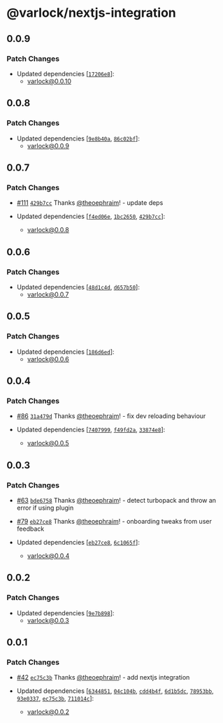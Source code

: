 # @varlock/nextjs-integration

## 0.0.9

### Patch Changes

- Updated dependencies [[`17206e8`](https://github.com/dmno-dev/varlock/commit/17206e86e10ca178ce2e6115ecf1d42b4e8dce7e)]:
  - varlock@0.0.10

## 0.0.8

### Patch Changes

- Updated dependencies [[`9e8b40a`](https://github.com/dmno-dev/varlock/commit/9e8b40a04360dc78c82d29da261f378a0d2d92f5), [`86c02bf`](https://github.com/dmno-dev/varlock/commit/86c02bf7f5283c487c576e884699f94863b4773e)]:
  - varlock@0.0.9

## 0.0.7

### Patch Changes

- [#111](https://github.com/dmno-dev/varlock/pull/111) [`429b7cc`](https://github.com/dmno-dev/varlock/commit/429b7ccf084f9d7630f31e0fcb9e5366c1c199a4) Thanks [@theoephraim](https://github.com/theoephraim)! - update deps

- Updated dependencies [[`f4ed06e`](https://github.com/dmno-dev/varlock/commit/f4ed06eb62c7aa0bc858e0e710e620bd330604fa), [`1bc2650`](https://github.com/dmno-dev/varlock/commit/1bc26508760c8dd4940393f40e94b00d9a2f2688), [`429b7cc`](https://github.com/dmno-dev/varlock/commit/429b7ccf084f9d7630f31e0fcb9e5366c1c199a4)]:
  - varlock@0.0.8

## 0.0.6

### Patch Changes

- Updated dependencies [[`48d1c4d`](https://github.com/dmno-dev/varlock/commit/48d1c4d76eb40e0b44321fc5ff7073daa4707702), [`d657b50`](https://github.com/dmno-dev/varlock/commit/d657b501013ce88ac65cb523ca8d61cb4f941a1f)]:
  - varlock@0.0.7

## 0.0.5

### Patch Changes

- Updated dependencies [[`186d6ed`](https://github.com/dmno-dev/varlock/commit/186d6ed2fdf0ace184510b99c222d15a1c1d83a9)]:
  - varlock@0.0.6

## 0.0.4

### Patch Changes

- [#86](https://github.com/dmno-dev/varlock/pull/86) [`31a479d`](https://github.com/dmno-dev/varlock/commit/31a479d7b9e725810ef20e30312d687c588e8e10) Thanks [@theoephraim](https://github.com/theoephraim)! - fix dev reloading behaviour

- Updated dependencies [[`7407999`](https://github.com/dmno-dev/varlock/commit/7407999d58394fe5ce6e5f9667cd1a540d9e4951), [`f49fd2a`](https://github.com/dmno-dev/varlock/commit/f49fd2a2c07f8fc58654d4a1c1bac9fd9ba7df3e), [`33874e8`](https://github.com/dmno-dev/varlock/commit/33874e863227759b299b1745158018fe2393a142)]:
  - varlock@0.0.5

## 0.0.3

### Patch Changes

- [#63](https://github.com/dmno-dev/varlock/pull/63) [`bde6758`](https://github.com/dmno-dev/varlock/commit/bde6758ebcddfccf0ab38835714c5fc1e7c45960) Thanks [@theoephraim](https://github.com/theoephraim)! - detect turbopack and throw an error if using plugin

- [#79](https://github.com/dmno-dev/varlock/pull/79) [`eb27ce8`](https://github.com/dmno-dev/varlock/commit/eb27ce89b6e0c8cfd1693a5430cb65000421e1ac) Thanks [@theoephraim](https://github.com/theoephraim)! - onboarding tweaks from user feedback

- Updated dependencies [[`eb27ce8`](https://github.com/dmno-dev/varlock/commit/eb27ce89b6e0c8cfd1693a5430cb65000421e1ac), [`6c1065f`](https://github.com/dmno-dev/varlock/commit/6c1065f628f43d004986783fccbf8fd4f1145bf2)]:
  - varlock@0.0.4

## 0.0.2

### Patch Changes

- Updated dependencies [[`9e7b898`](https://github.com/dmno-dev/varlock/commit/9e7b898ab37359e271adc8d677626d841fa69dfb)]:
  - varlock@0.0.3

## 0.0.1

### Patch Changes

- [#42](https://github.com/dmno-dev/varlock/pull/42) [`ec75c3b`](https://github.com/dmno-dev/varlock/commit/ec75c3beabb0043feaf057a3f3581c3b85b49b68) Thanks [@theoephraim](https://github.com/theoephraim)! - add nextjs integration

- Updated dependencies [[`6344851`](https://github.com/dmno-dev/varlock/commit/6344851179c97bab08cd12a9b8edb70414893872), [`04c104b`](https://github.com/dmno-dev/varlock/commit/04c104b770bbd7d6b4138df1d5888770e4ff642d), [`cdd4b4f`](https://github.com/dmno-dev/varlock/commit/cdd4b4f1d11d696a6b71cbbb8c7500e64d16e0b8), [`6d1b5dc`](https://github.com/dmno-dev/varlock/commit/6d1b5dc397d5024f52b07a2449959f2696683239), [`78953bb`](https://github.com/dmno-dev/varlock/commit/78953bb0959a2679ed15971f19e83818c4edc72e), [`93e0337`](https://github.com/dmno-dev/varlock/commit/93e03371ea29399b739a01d54256a071b13b3692), [`ec75c3b`](https://github.com/dmno-dev/varlock/commit/ec75c3beabb0043feaf057a3f3581c3b85b49b68), [`711014c`](https://github.com/dmno-dev/varlock/commit/711014c5dd9135ae6b943dbc6ad937db91ff2c97)]:
  - varlock@0.0.2
